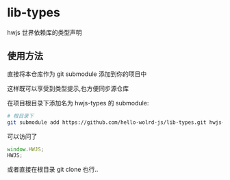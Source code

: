 # lib-types

hwjs 世界依赖库的类型声明

## 使用方法

直接将本仓库作为 git submodule 添加到你的项目中

这样既可以享受到类型提示,也方便同步源仓库

在项目根目录下添加名为 hwjs-types 的 submodule:

```bash
# 根目录下
git submodule add https://github.com/hello-wolrd-js/lib-types.git hwjs-types
```

可以访问了

```ts
window.HWJS;
HWJS;
```

或者直接在根目录 git clone 也行..
